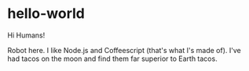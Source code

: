 # hello-world
Hi Humans!

Robot here. I like Node.js and Coffeescript (that's what I's made of).
I've had tacos on the moon and find them far superior to Earth tacos.
